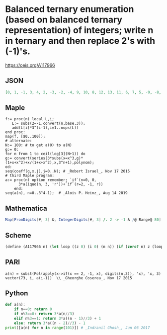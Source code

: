 # Balanced ternary enumeration \(based on balanced ternary representation\) of integers; write n in ternary and then replace 2's with \(\-1\)'s\.
https://oeis.org/A117966
## JSON
```JSON
[0, 1, -1, 3, 4, 2, -3, -2, -4, 9, 10, 8, 12, 13, 11, 6, 7, 5, -9, -8, -10, -6, -5, -7, -12, -11, -13, 27, 28, 26, 30, 31, 29, 24, 25, 23, 36, 37, 35, 39, 40, 38, 33, 34, 32, 18, 19, 17, 21, 22, 20, 15, 16, 14, -27, -26, -28, -24, -23, -25, -30, -29, -31, -18, -17, -19, -15, -14, -16, -21, -20, -22, -36]
```
## Maple
```Maple
f:= proc(n) local L,i;
   L:= subs(2=-1,convert(n,base,3));
   add(L[i]*3^(i-1),i=1..nops(L))
end proc:
map(f, [$0..100]);
# alternate:
N:= 100: # to get a(0) to a(N)
g:= 0:
for n from 1 to ceil(log[3](N+1)) do
g:= convert(series(3*subs(x=x^3,g)*(1+x+x^2)+x/(1+x+x^2),x,3^n+1),polynom);
od:
seq(coeff(g,x,j),j=0..N); # _Robert Israel_, Nov 17 2015
# third Maple program:
a:= proc(n) option remember; `if`(n=0, 0,
      3*a(iquo(n, 3, 'r'))+`if`(r=2, -1, r))
    end:
seq(a(n), n=0..3^4-1);  # _Alois P. Heinz_, Aug 14 2019
```
## Mathematica
```Mathematica
Map[FromDigits[#, 3] &, IntegerDigits[#, 3] /. 2 -> -1 & /@ Range@ 80] (* _Michael De Vlieger_, Nov 17 2015 *)
```
## Scheme
```Scheme
(define (A117966 n) (let loop ((z 0) (i 0) (n n)) (if (zero? n) z (loop (+ z (* (expt 3 i) (if (= 2 (modulo n 3)) -1 (modulo n 3)))) (1+ i) (floor->exact (/ n 3)))))) -- _Antti Karttunen_, May 19 2008
```
## PARI
```PARI
a(n) = subst(Pol(apply(x->if(x == 2, -1, x), digits(n,3)), 'x), 'x, 3)
vector(73, i, a(i-1))  \\ _Gheorghe Coserea_, Nov 17 2015
```
## Python
```Python
def a(n):
    if n==0: return 0
    if n%3==0: return 3*a(n//3)
    elif n%3==1: return 3*a((n - 1)//3) + 1
    else: return 3*a((n - 2)//3) - 1
print([a(n) for n in range(101)]) # _Indranil Ghosh_, Jun 06 2017
```
